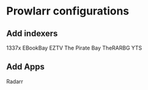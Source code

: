 # Prowlarr configurations

## Add indexers

1337x
EBookBay
EZTV
The Pirate Bay
TheRARBG
YTS

## Add Apps

Radarr